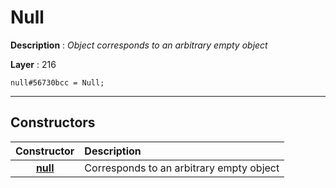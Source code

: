 # Null

**Description** : *Object corresponds to an arbitrary empty object*

**Layer** : 216

```tl
null#56730bcc = Null;
```

---

## Constructors

| Constructor | Description |
| :---: | :--- |
| [**null**](constructor/null) | Corresponds to an arbitrary empty object |